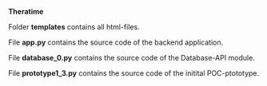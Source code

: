 **Theratime**

Folder **templates** contains all html-files. 

File **app.py** contains the source code of the backend application.

File **database_0.py** contains the source code of the Database-API module.

File **prototype1_3.py** contains the source code of the initital POC-ptototype.

